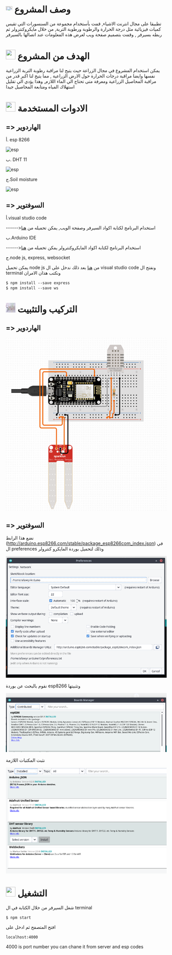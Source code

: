 #  <img src="https://cdn3.iconfinder.com/data/icons/startup-management-flat/256/-_gears_descriptions_management_project-512.png" alt="" style="width:20px;height:20px;">  وصف المشروع

 تطبيقا على مجال انترنت الاشياء, قمت بأستخدام مجموعة من السنسورات التي تقيس كميات فيزيائية مثل درجة الحرارة والرطوبة ورطوبة التربة, من خلال مايكروكنترولر ثم ربطه بسيرفر , وقمت بتصميم صفحة ويب لعرض هذه المعلومات عند اتصالها بالسيرفر

 # <img src="https://cdn0.iconfinder.com/data/icons/project-management-scrum-and-agile/96/agile_scrum_goal_target_planning_iteration_business-512.png" alt="" style="width:30px;height:30px;">   الهدف من المشروع

 يمكن استخدام المشروع في مجال الزراعة حيث يتيح لنا مراقبة رطوبة التربة الزراعية نفسها وايضا مراقبة درجات الحرارة حول الارض الزراعية , مما يتيح لنا اكبر قدر من مراقبة المحاصيل الزراعية ومعرفة متى تحتاج الي الماء اللازم, وهذا يؤدي الي تقليل استهلاك المياه ومتابعة المحاصيل جيدا

# <img src="https://external-content.duckduckgo.com/iu/?u=https%3A%2F%2Fcdn2.iconfinder.com%2Fdata%2Ficons%2Fadvertisement-marketing%2F512%2Fpuzzle-512.png&f=1&nofb=1&ipt=d8b5faa6f09d533d606dbbda1cb362d52891402538e5306dcfa147431b9e7d38&ipo=images" alt="" style="width:30px;height:30px;"> الادوات المستخدمة 

## => الهاردوير

أ. esp 8266

<img src="https://leantec.es/wp-content/uploads/2018/02/p_3_3_2_7_3327-NodeMcu-Lua-ESP8266-ESP12E-CP2102-WiFi-Wireless-Nueva-version.jpg" alt="esp" style="width:300px;height:300px;">

ب. DHT 11 

<img src="https://external-content.duckduckgo.com/iu/?u=https%3A%2F%2Ftse1.mm.bing.net%2Fth%3Fid%3DOIP.TKlPr6ULRzTfsCDINlpoMgHaHa%26pid%3DApi&f=1&ipt=49571d655c64d07bdea5c8f949fe0dd23208145d19bf735bcd6d2bf933b1b029&ipo=images" alt="esp" style="width:300px;height:300px;">

ج.Soil moisture

<img src="https://external-content.duckduckgo.com/iu/?u=https%3A%2F%2Fcircuit.pk%2Fwp-content%2Fuploads%2F2017%2F02%2Fsoil-moisture-sensor.jpg&f=1&nofb=1&ipt=ea792254bf376a2d1605bbee42e1379e69dc6a9bea1318ffddf53ffd94b1ce85&ipo=images" alt="esp" style="width:300px;height:300px;">

## => السوفتوير 

أ.visual studio code 

 ------>استخدام البرنامج لكتابة اكواد السيرفر وصفحة الويب, يمكن تحميله من [هنا](https://code.visualstudio.com/Download)

ب.Arduino IDE

------>استخدام البرنامج لكتابة اكواد المايكروكنترولر يمكن تحميله من [هنا](https://www.arduino.cc/en/software)


ج.node js, express, websocket

يمكن تحميل node js من [هنا](https://www.arduino.cc/en/software) 
بعد ذلك ندخل على ال visual studio code ونفتح ال terminal ونكتب هذان الامران

```
$ npm install --save express
$ npm install --save ws
```

# <img src="images\Screenshot_2023-01-26_09-21-52.png" alt="" style="width:30px;height:30px;"> التركيب والتثبيت

## => الهاردوير
<img src="images\Screenshot_2023-01-26_08-46-04.png">

## => السوفتوير 

نضع هذا الرابط (http://arduino.esp8266.com/stable/package_esp8266com_index.json) في ال preferences وذلك لتحميل بوردة المايكرو كنترولر

<img src="images\Screenshot_2023-01-26_08-56-50.png" >

نقوم بالبحث عن بوردة esp8266 وتثبيتها

<img src="images\Screenshot_2023-01-26_08-57-25.png" >

نثبت المكتبات اللازمة 

<img src="images\Screenshot_2023-01-26_08-56-25.png" >

# <img src="https://external-content.duckduckgo.com/iu/?u=https%3A%2F%2Fcdn4.iconfinder.com%2Fdata%2Ficons%2Frcons-application%2F32%2Fapplication_go_run-512.png&f=1&nofb=1&ipt=8c36d1bb33936005ee1a6a4fa6dd36bcd48f581108091b104f684b73d3c3d488&ipo=images" alt="" style="width:30px;height:30px;"> التشغيل
شغل السيرفر من خلال الكتابة في ال terminal 
```
$ npm start
```
افتح المتصفح ثم ادخل على
```
localhost:4000
```
4000 is port number you can chane it from server and esp codes